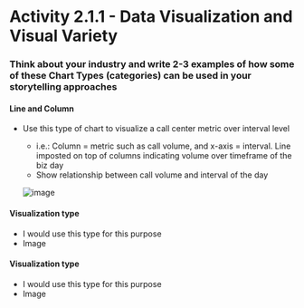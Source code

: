 
# Activity 2.1.1 - Data Visualization and Visual Variety

### Think about your industry and write 2-3 examples of how some of these Chart Types (categories) can be used in your storytelling approaches

#### Line and Column
* Use this type of chart to visualize a call center metric over interval level
  * i.e.: Column = metric such as call volume, and x-axis = interval. Line imposted on top of columns indicating volume over timeframe of the biz day
  * Show relationship between call volume and interval of the day 
 
   ![image](https://github.com/Jeni-D/PUBLIC/assets/145617867/60758b7e-086d-4223-9e9c-0ad994e4dd4c)



#### Visualization type
* I would use this type for this purpose
* Image


#### Visualization type
* I would use this type for this purpose
* Image
  
